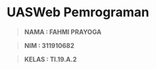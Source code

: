 # UASWeb Pemrograman

> **NAMA  : FAHMI PRAYOGA**

> **NIM   : 311910682**

> **KELAS : TI.19.A.2**

